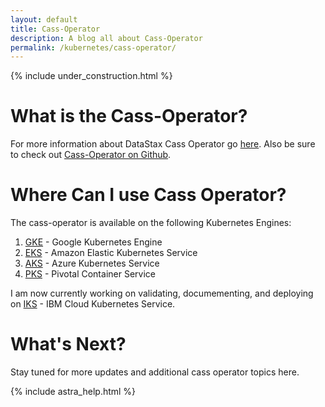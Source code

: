 ```yaml
---
layout: default
title: Cass-Operator
description: A blog all about Cass-Operator
permalink: /kubernetes/cass-operator/
---
```


{% include under_construction.html %}

# What is the Cass-Operator?

For more information about DataStax Cass Operator go [here](https://docs.datastax.com/en/cass-operator/doc/cass-operator/cassOperatorTOC.html).  Also be sure to check out [Cass-Operator on Github](https://github.com/datastax/cass-operator).

# Where Can I use Cass Operator?

The cass-operator is available on the following Kubernetes Engines:

1.  [GKE](https://cloud.google.com/kubernetes-engine) - Google Kubernetes Engine
2.  [EKS](https://aws.amazon.com/eks/) - Amazon Elastic Kubernetes Service
3.  [AKS](https://azure.microsoft.com/) - Azure Kubernetes Service
4.  [PKS](https://docs.pivotal.io/pks/1-6/index.html) - Pivotal Container Service

I am now currently working on validating, documementing, and deploying on [IKS](https://www.ibm.com/cloud/kubernetes-service) - IBM Cloud Kubernetes Service.


# What's Next?

Stay tuned for more updates and additional cass operator topics here.

{% include astra_help.html %}
